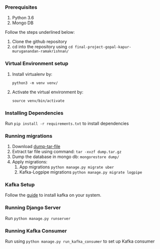 ### Prerequisites
1. Python 3.6
2. Mongo DB

Follow the steps underlined below:

1. Clone the github repository
2. cd into the repository using ```cd final-project-gopal-kapur-muruganandan-ramakrishnan/```


### Virtual Environment setup
1. Install virtualenv by:

    ```python3 -m venv venv/```
2. Activate the virtual environment by:

    ```source venv/bin/activate```

### Installing Dependencies
Run ```pip install -r requirements.txt``` to install dependencies


### Running migrations

1. Download [dump-tar-file](https://drive.google.com/open?id=14YPQHzoQtpeIhkaCW0bDw_4fpAn40aLC) 
2. Extract tar file using command:
```tar -xvzf dump.tar.gz```
3. Dump the database in mongo db:
```mongorestore dump/```
4. Apply migrations:
    1. App migrations ```python manage.py migrate uber```
    2. Kafka-Logpipe migrations ```python manage.py migrate logpipe```

### Kafka Setup
Follow the [guide](https://hevodata.com/blog/how-to-install-kafka-on-ubuntu/) to install kafka on your system.

### Running Django Server
Run ```python manage.py runserver```

### Running Kafka Consumer <TO BE MODIFIED>
Run using ```python manage.py run_kafka_consumer``` to set up Kafka consumer
